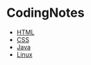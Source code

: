 # CodingNotes

- [HTML](HTML&CSS/HTML.md)
- [CSS](HTML&CSS/CSS.md)
- [Java](Java/Java.md)
- [Linux](Linux/Linux.md)

